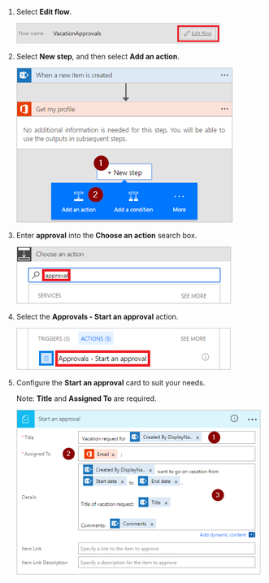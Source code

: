 1. Select **Edit flow**.

     ![edit flow](./media/modern-approvals/edit-flow.png)

1. Select **New step**, and then select **Add an action**.

     ![new step](./media/modern-approvals/select-profile-add-action.png)

1. Enter **approval** into the **Choose an action** search box.

     ![search for approval](./media/modern-approvals/search-approvals.png)

1. Select the **Approvals - Start an approval** action.

     ![select the approvals action](./media/modern-approvals/select-approvals.png)

1. Configure the **Start an approval** card to suit your needs.

     Note: **Title** and **Assigned To** are required.

     ![configure the approval](./media/modern-approvals/provide-approval-config-info.png)